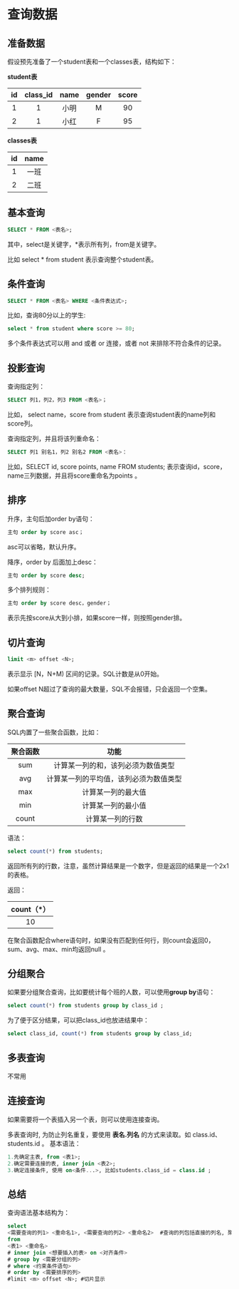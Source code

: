 # 查询数据

## 准备数据

假设预先准备了一个student表和一个classes表，结构如下：

**student表**

|  id  | class_id | name | gender | score |
| :--: | :------: | :--: | :----: | :---: |
|  1   |    1     | 小明 |   M    |  90   |
|  2   |    1     | 小红 |   F    |  95   |

**classes表**

|  id  | name |
| :--: | :--: |
|  1   | 一班 |
|  2   | 二班 |



## 基本查询
```sql
SELECT * FROM <表名>;
```

其中，select是关键字，*表示所有列，from是关键字。

比如 select * from student 表示查询整个student表。



## 条件查询

```sql
SELECT * FROM <表名> WHERE <条件表达式>;
```

比如，查询80分以上的学生:

```sql
select * from student where score >= 80;
```

多个条件表达式可以用 and 或者 or 连接，或者 not 来排除不符合条件的记录。



## 投影查询

查询指定列：

```sql
SELECT 列1，列2，列3 FROM <表名>；
```

比如， select name，score from student 表示查询student表的name列和score列。

查询指定列，并且将该列重命名：

```sql
SELECT 列1 别名1，列2 别名2 FROM <表名>：
```

比如，SELECT id, score points, name FROM students; 表示查询id，score，name三列数据，并且将score重命名为points 。



## 排序

升序，主句后加order by语句：

```sql
主句 order by score asc；
```

asc可以省略，默认升序。

降序，order by 后面加上desc：

```sql
主句 order by score desc;
```

多个排列规则：

```sql
主句 order by score desc，gender；
```

表示先按score从大到小排，如果score一样，则按照gender排。



## 切片查询

```sql
limit <m> offset <N>;
```

表示显示 [N，N+M) 区间的记录。SQL计数是从0开始。

如果offset N超过了查询的最大数量，SQL不会报错，只会返回一个空集。



## 聚合查询

SQL内置了一些聚合函数，比如：

| 聚合函数 |                  功能                  |
| :------: | :------------------------------------: |
|   sum    |   计算某一列的和，该列必须为数值类型   |
|   avg    | 计算某一列的平均值，该列必须为数值类型 |
|   max    |           计算某一列的最大值           |
|   min    |           计算某一列的最小值           |
|  count   |            计算某一列的行数            |

语法：

```sql
select count(*) from students;
```

返回所有列的行数，注意，虽然计算结果是一个数字，但是返回的结果是一个2x1的表格。

返回：

| count（*） |
| :--------: |
|     10     |

在聚合函数配合where语句时，如果没有匹配到任何行，则count会返回0，sum、avg、max、min均返回null 。



## 分组聚合

如果要分组聚合查询，比如要统计每个班的人数，可以使用**group by**语句：

```sql
select count(*) from students group by class_id ;
```

为了便于区分结果，可以把class_id也放进结果中：

```sql
select class_id, count(*) from students group by class_id;
```



## 多表查询
不常用

## 连接查询
如果需要将一个表插入另一个表，则可以使用连接查询。

多表查询时, 为防止列名重复，要使用 **表名.列名** 的方式来读取。如 class.id、students.id 。
基本语法：

```sql
1.先确定主表, from <表1>;
2.确定需要连接的表, inner join <表2>;
3.确定连接条件, 使用 on<条件...>, 比如students.class_id = class.id ;
```



## 总结
查询语法基本结构为：

```sql
select
<需要查询的列1> <重命名1>, <需要查询的列2> <重命名2>  #查询的列包括直接的列名, 聚合函数等
from
<表1> <重命名>
# inner join <想要插入的表> on <对齐条件>
# group by <需要分组的列>
# where <约束条件语句>
# order by <需要排序的列>
#limit <m> offset <N>; #切片显示
```

